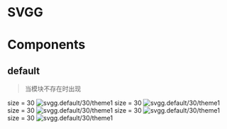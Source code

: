 # SVGG

# Components

## default

> 当模块不存在时出现 

size = 30 ![svgg.default/30/theme1](http://127.0.0.1:3000)
size = 30 ![svgg.default/30/theme1](http://127.0.0.1:3000/1/theme1/#123)
size = 30 ![svgg.default/30/theme1](http://127.0.0.1:3000/1/theme1/#11)
size = 30 ![svgg.default/30/theme1](http://127.0.0.1:3000/1/theme1/#12)
size = 30 ![svgg.default/30/theme1](http://127.0.0.1:3000///90#321)